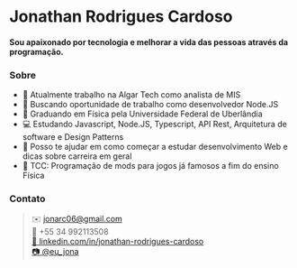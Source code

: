 # Jonathan Rodrigues Cardoso
#### 	Sou apaixonado por tecnologia e melhorar a vida das pessoas através da programação.<br/> 


### Sobre
- 🔭 Atualmente trabalho na Algar Tech como analista de MIS
- 🚀 Buscando oportunidade de trabalho como desenvolvedor Node.JS
- 📓 Graduando em Física pela Universidade Federal de Uberlândia
- 💻 Estudando Javascript, Node.JS, Typescript, API Rest, Arquitetura de software e Design Patterns
- 🤔 Posso te ajudar em como começar a estudar desenvolvimento Web e dicas sobre carreira em geral
- 💬 TCC: Programação de mods para jogos já famosos a fim do ensino Física

### Contato
>✉️ jonarc06@gmail.com
<br/>📱 +55 34 992113508
<br/> <a href=https://www.linkedin.com/in/jonathan-rodrigues-cardoso>🔗 linkedin.com/in/jonathan-rodrigues-cardoso</a>
<br/> <a href=https://www.instagram.com/eu_jona/>📷 @eu_jona<a>
